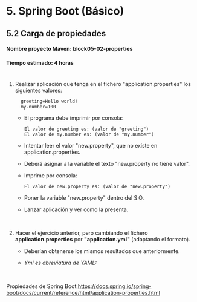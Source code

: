# 5. Spring Boot (Básico)

## 5.2 Carga de propiedades

#### **Nombre proyecto Maven:** block05-02-properties

#### **Tiempo estimado:** 4 horas

#

1) Realizar aplicación que tenga en el fichero "application.properties" los siguientes valores:

         greeting=Hello world!
         my.number=100

      - El programa debe imprimir por consola:

            El valor de greeting es: (valor de "greeting")
            El valor de my.number es: (valor de "my.number")


      - Intentar leer el valor "new.property", que no existe en application.properties.
      
      - Deberá asignar a la variable el texto "new.property no tiene valor".
      - Imprime por consola:

            El valor de new.property es: (valor de "new.property")

      - Poner la variable "new.property" dentro del S.O.
      - Lanzar aplicación y ver como la presenta.

<br>

2) Hacer el ejercicio anterior, pero cambiando el fichero **application.properties** por **"application.yml"** (adaptando el formato).

      - Deberían obtenerse los mismos resultados que anteriormente.<br>

      - *Yml es abreviatura de YAML:*

<br>
   
Propiedades de Spring Boot:https://docs.spring.io/spring-boot/docs/current/reference/html/application-properties.html